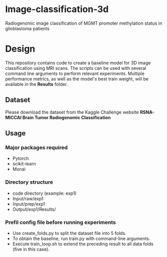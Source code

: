# Image-classification-3d
Radiogenomic image classification of MGMT promoter methylation status in glioblastoma patients

# Design
This repository contains code to create a baseline model for 3D image classification using MRI scans. The scripts can be used with several command line arguments to perform relevant experiments. Multiple performance metrics, as well as the model's best train weight, will be available in the **Results** folder.

## Dataset 
Please download the dataset from the Kaggle Challenge website **RSNA-MICCAI Brain Tumor Radiogenomic Classification**

## Usage
### Major packages required
* Pytorch
* scikit-learn
* Monai

### Directory structure
* code directory (example: exp1)
* Input/raw/exp1
* Input/prep/exp1
* Output/exp1/Results/
### Prefil config file before running experiments
* Use create_folds.py to split the dataset file into 5 folds.
* To obtain the baseline, run train.py with command-line arguments.
* Execute train_loop.sh to extend the preceding result to all data folds (five in this case).
